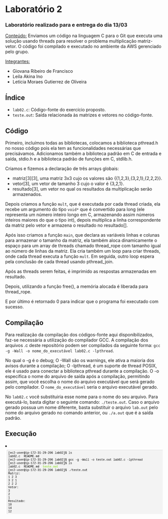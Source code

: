 <h1>Laboratório 2</h1>

<h3>Laboratório realizado para e entrega do dia 13/03</h3>

<ins>Conteúdo:</ins> Enviamos um código na linguagem C para o Git que executa uma solução usando threads para resolver o problema multiplicação matriz-vetor. 
O código foi compilado e executado no ambiente da AWS gerenciado pelo grupo.

<ins>Integrantes:</ins>
- Giovana Ribeiro de Francisco
- Leila Akina Ino
- Letícia Moraes Gutierrez de Oliveira

<h2>Índice</h2>

<ul>
<li><code>lab02.c</code>: Código-fonte do exercício proposto. 
<li><code>teste.out</code>: Saída relacionada às matrizes e vetores no código-fonte.
</ul>


<h2>Código</h2>

Primeiro, incluímos todas as bibliotecas, colocamos a biblioteca pthread.h no nosso código pois ela tem as funcionalidades necessárias que precisávamos. Adicionamos também a biblioteca padrão em C de entrada e saída, stdio.h e a biblioteca padrão de funções em C, stdlib.h.

Criamos e fizemos a declaração de três arrays globais:
- matriz[3][3], uma matriz 3x3 cujo os valores são {{1,2,3},{3,2,1},{2,2,2}}.
- vetor[3], um vetor de tamanho 3 cujo o valor é {3,2,1}.
- resultado[3], um vetor no qual os resultados da multiplicação serão armazenados.
  
Depois criamos a função <code>mult</code>, que é executada por cada thread criada, ela recebe um argumento do tipo <code>void*</code> que é convertido para long (ele representa um número inteiro longo em C, armazenando assim números inteiros maiores do que o tipo  int), depois multiplica a linha correspondente da matriz pelo vetor e armazena o resultado no resultado[].

Após isso criamos a função <code>main</code>, que declara as variáveis linhas e colunas para armazenar o tamanho da matriz, ela também aloca dinamicamente o espaço para um array de threads chamado thread_rope com tamanho igual ao número de linhas da matriz. Ela cria também um loop para criar threads, onde cada thread executa a função <code>mult</code>. Em seguida, outro loop espera pela conclusão de cada thread usando pthread_join.

Após as threads serem feitas, é imprimido as respostas armazenadas em resultado. 

Depois, utilizando a função free(), a memória alocada é liberada para thread_rope.

E por último é retornado 0 para indicar que o programa foi executado com sucesso.

<h2>Compilação</h2>

Para realização da compilação dos códigos-fonte aqui disponibilizados, faz-se necessária a utilização do compilador GCC. A compilação dos arquivos .c deste repositório podem ser compilados da seguinte forma: `gcc -g -Wall -o nome_do_executável lab02.c -lpthread`. 

No qual o -g é o debug;
O -Wall são os warnings, ele ativa a maioria dos avisos durante a compilação;
O -lpthread, é um suporte de thread POSIX, ele é usado para conectar a biblioteca pthread durante a compilação. 
O -o especifica o nome do arquivo de saída após a compilação, permitindo assim, que você escolha o nome do arquivo executável que será gerado pelo compilador. 
O `nome_do_executável` seria o arquivo executável gerado.

No `lab02.c` você substituiria esse nome para o nome do seu arquivo. 
Para executá-lo, basta digitar o seguinte comando: `./teste.out`. Caso o arquivo gerado possua um nome diferente, basta substituir o arquivo `lab.out` pelo nome do arquivo gerado no comando anterior, ou <code>./a.out</code> que é a saída padrão.

<h2>Execução</h2>
<li><img src="https://github.com/giovanaribeirodefrancisco/Computa-o-Paralela/blob/main/src/lab02_teste.png" alt = GCC compilado com thread e saída></li>

</ul>
